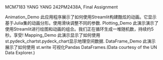 MCM7183 YANG YANG 242PM2438A,
Final Assignment

Animation_Demo 此应用程序展示了如何使用Streamlit构建酷炫的动画。它显示基于Julia集的动画分形。使用滑块调整不同的参数.
Plotting_Demo 此演示演示了使用Streamlit进行绘图和动画的组合。我们正在循环生成一堆随机数，持续约5秒。享受!
Mapping_Demo 此演示显示了如何使用st.pydeck_chartst.pydeck_chart显示地理空间数据.
DataFrame_Demo 此演示展示了如何使用 st.write 可视化Pandas DataFrames.(Data courtesy of the UN Data Explorer.)
